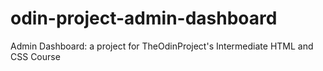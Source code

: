 # odin-project-admin-dashboard
Admin Dashboard: a project for TheOdinProject's Intermediate HTML and CSS Course
